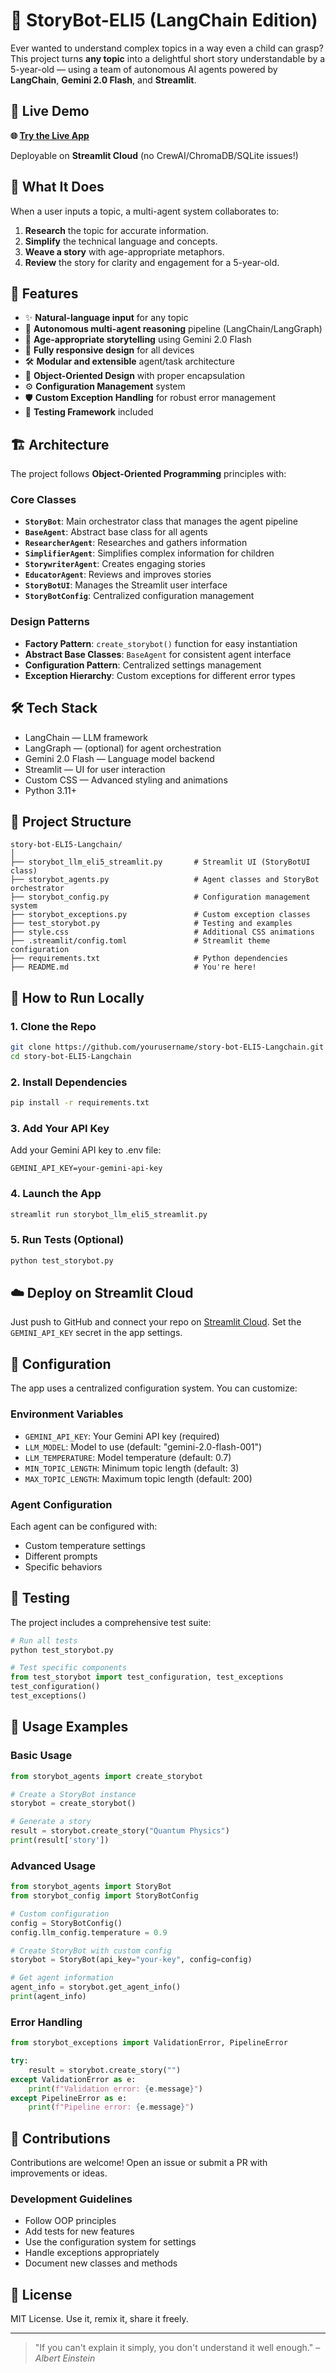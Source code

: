 # 🧠 StoryBot-ELI5 (LangChain Edition)

Ever wanted to understand complex topics in a way even a child can grasp? This project turns **any topic** into a delightful short story understandable by a 5-year-old — using a team of autonomous AI agents powered by **LangChain**, **Gemini 2.0 Flash**, and **Streamlit**.

## 🚀 Live Demo

**🌐 [Try the Live App](https://subhammoda-story-bot-eli5-langchain.streamlit.app/)**

Deployable on **Streamlit Cloud** (no CrewAI/ChromaDB/SQLite issues!)

## 🎯 What It Does

When a user inputs a topic, a multi-agent system collaborates to:

1. **Research** the topic for accurate information.
2. **Simplify** the technical language and concepts.
3. **Weave a story** with age-appropriate metaphors.
4. **Review** the story for clarity and engagement for a 5-year-old.

## 🧩 Features

- ✨ **Natural-language input** for any topic
- 🧠 **Autonomous multi-agent reasoning** pipeline (LangChain/LangGraph)
- 📖 **Age-appropriate storytelling** using Gemini 2.0 Flash
- 📱 **Fully responsive design** for all devices
- 🛠 **Modular and extensible** agent/task architecture
- 🔧 **Object-Oriented Design** with proper encapsulation
- ⚙️ **Configuration Management** system
- 🛡️ **Custom Exception Handling** for robust error management
- 🧪 **Testing Framework** included

## 🏗️ Architecture

The project follows **Object-Oriented Programming** principles with:

### Core Classes
- **`StoryBot`**: Main orchestrator class that manages the agent pipeline
- **`BaseAgent`**: Abstract base class for all agents
- **`ResearcherAgent`**: Researches and gathers information
- **`SimplifierAgent`**: Simplifies complex information for children
- **`StorywriterAgent`**: Creates engaging stories
- **`EducatorAgent`**: Reviews and improves stories
- **`StoryBotUI`**: Manages the Streamlit user interface
- **`StoryBotConfig`**: Centralized configuration management

### Design Patterns
- **Factory Pattern**: `create_storybot()` function for easy instantiation
- **Abstract Base Classes**: `BaseAgent` for consistent agent interface
- **Configuration Pattern**: Centralized settings management
- **Exception Hierarchy**: Custom exceptions for different error types

## 🛠 Tech Stack

- LangChain — LLM framework
- LangGraph — (optional) for agent orchestration
- Gemini 2.0 Flash — Language model backend
- Streamlit — UI for user interaction
- Custom CSS — Advanced styling and animations
- Python 3.11+

## 📂 Project Structure

```
story-bot-ELI5-Langchain/
│
├── storybot_llm_eli5_streamlit.py       # Streamlit UI (StoryBotUI class)
├── storybot_agents.py                   # Agent classes and StoryBot orchestrator
├── storybot_config.py                   # Configuration management system
├── storybot_exceptions.py               # Custom exception classes
├── test_storybot.py                     # Testing and examples
├── style.css                            # Additional CSS animations
├── .streamlit/config.toml               # Streamlit theme configuration
├── requirements.txt                     # Python dependencies
├── README.md                            # You're here!
```

## 🧪 How to Run Locally

### 1. Clone the Repo

```bash
git clone https://github.com/yourusername/story-bot-ELI5-Langchain.git
cd story-bot-ELI5-Langchain
```

### 2. Install Dependencies

```bash
pip install -r requirements.txt
```

### 3. Add Your API Key

Add your Gemini API key to .env file:

```
GEMINI_API_KEY=your-gemini-api-key
```

### 4. Launch the App

```bash
streamlit run storybot_llm_eli5_streamlit.py
```

### 5. Run Tests (Optional)

```bash
python test_storybot.py
```

## ☁️ Deploy on Streamlit Cloud

Just push to GitHub and connect your repo on [Streamlit Cloud](https://streamlit.io/cloud). Set the `GEMINI_API_KEY` secret in the app settings.

## 🔧 Configuration

The app uses a centralized configuration system. You can customize:

### Environment Variables
- `GEMINI_API_KEY`: Your Gemini API key (required)
- `LLM_MODEL`: Model to use (default: "gemini-2.0-flash-001")
- `LLM_TEMPERATURE`: Model temperature (default: 0.7)
- `MIN_TOPIC_LENGTH`: Minimum topic length (default: 3)
- `MAX_TOPIC_LENGTH`: Maximum topic length (default: 200)

### Agent Configuration
Each agent can be configured with:
- Custom temperature settings
- Different prompts
- Specific behaviors

## 🧪 Testing

The project includes a comprehensive test suite:

```python
# Run all tests
python test_storybot.py

# Test specific components
from test_storybot import test_configuration, test_exceptions
test_configuration()
test_exceptions()
```

## 🔄 Usage Examples

### Basic Usage
```python
from storybot_agents import create_storybot

# Create a StoryBot instance
storybot = create_storybot()

# Generate a story
result = storybot.create_story("Quantum Physics")
print(result['story'])
```

### Advanced Usage
```python
from storybot_agents import StoryBot
from storybot_config import StoryBotConfig

# Custom configuration
config = StoryBotConfig()
config.llm_config.temperature = 0.9

# Create StoryBot with custom config
storybot = StoryBot(api_key="your-key", config=config)

# Get agent information
agent_info = storybot.get_agent_info()
print(agent_info)
```

### Error Handling
```python
from storybot_exceptions import ValidationError, PipelineError

try:
    result = storybot.create_story("")
except ValidationError as e:
    print(f"Validation error: {e.message}")
except PipelineError as e:
    print(f"Pipeline error: {e.message}")
```

## 🤝 Contributions

Contributions are welcome! Open an issue or submit a PR with improvements or ideas.

### Development Guidelines
- Follow OOP principles
- Add tests for new features
- Use the configuration system for settings
- Handle exceptions appropriately
- Document new classes and methods

## 📜 License

MIT License. Use it, remix it, share it freely.

---

> "If you can't explain it simply, you don't understand it well enough." – _Albert Einstein_ 